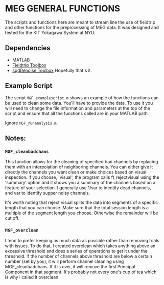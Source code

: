# MEG GENERAL FUNCTIONS
The scripts and functions here are meant to stream line the use of fieldtrip and other functions for the preprocessing of MEG data.
It was designed and tested for the KIT Yokagawa System at NYU.

## Dependencies
- MATLAB
- [Fieldtrip Toolbox](http://www.fieldtriptoolbox.org/)
- [sqdDenoise Toolbox](https://isr.umd.edu/Labs/CSSL/simonlab/Denoising.html)
Hopefully that's it.

## Example Script
The script `MGF_examplescript.m` shows an example of how the functions can be used to clean some data.
You'll have to provide the data.
To use it you will need to change the file information and parameters at the top of the script and ensure that all the functions called
are in your MATLAB path.

Ignore `MGF_runanalysis.m`. 

## Notes:
### `MGF_cleanbadchans`
This function allows for the cleaning of specified bad channels by replacing them with an interpolation of neighboring channels.
You can either give it directly the channels you want clean or make choices based on visual inspection.
If you choose, 'visual', the program calls ft_rejectvisual using the 'summary' option and it shows you a summary of the channels based on a feature of your selection.
I generally use 1/var to identify dead channels, and var to identify supper noisy channels.

It's worth noting that reject visual splits the data into segments of a specific length that you can choose.
Make sure that the total session length is a multiple of the segment length you choose.
Otherwise the remainder will be cut off.

### `MGF_overclean`
I tend to prefer keeping as much data as possible rather than removing trials with issues.
To do that, I created overclean which takes anything above an excessive threshold and does a series of operations to get it under the threshold.
If the number of channels above threshold are below a certain number (set by you), it will perform channel cleaning using MGF_cleanbadchans.
If it is over, it will remove the first Principal Component in that segment.
It's probably not every one's cup of tea which is why I called it overclean.
